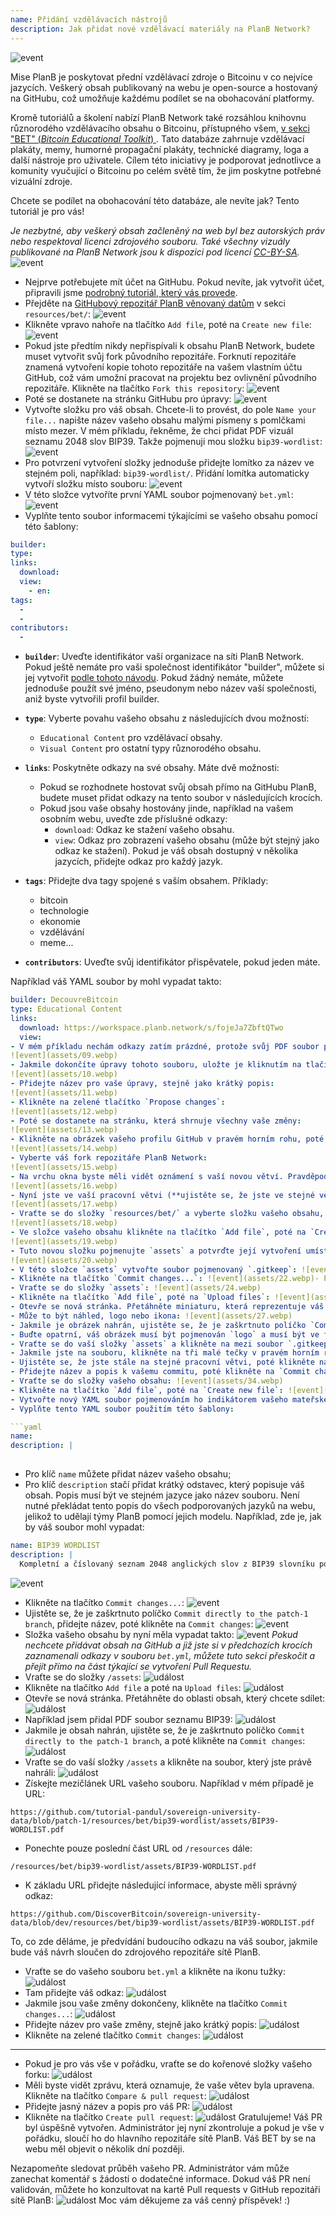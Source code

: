 ```yaml
---
name: Přidání vzdělávacích nástrojů
description: Jak přidat nové vzdělávací materiály na PlanB Network?
---
```

![event](assets/cover.webp)

Mise PlanB je poskytovat přední vzdělávací zdroje o Bitcoinu v co nejvíce jazycích. Veškerý obsah publikovaný na webu je open-source a hostovaný na GitHubu, což umožňuje každému podílet se na obohacování platformy.

Kromě tutoriálů a školení nabízí PlanB Network také rozsáhlou knihovnu různorodého vzdělávacího obsahu o Bitcoinu, přístupného všem, [v sekci "BET" (_Bitcoin Educational Toolkit_) ](https://planb.network/resources/bet). Tato databáze zahrnuje vzdělávací plakáty, memy, humorné propagační plakáty, technické diagramy, loga a další nástroje pro uživatele. Cílem této iniciativy je podporovat jednotlivce a komunity vyučující o Bitcoinu po celém světě tím, že jim poskytne potřebné vizuální zdroje.

Chcete se podílet na obohacování této databáze, ale nevíte jak? Tento tutoriál je pro vás!

*Je nezbytné, aby veškerý obsah začleněný na web byl bez autorských práv nebo respektoval licenci zdrojového souboru. Také všechny vizuály publikované na PlanB Network jsou k dispozici pod licencí [CC-BY-SA](https://creativecommons.org/licenses/by-sa/4.0/).*
![event](assets/01.webp)
- Nejprve potřebujete mít účet na GitHubu. Pokud nevíte, jak vytvořit účet, připravili jsme [podrobný tutoriál, který vás provede](https://planb.network/tutorials/others/create-github-account).
- Přejděte na [GitHubový repozitář PlanB věnovaný datům](https://github.com/DecouvreBitcoin/sovereign-university-data/tree/dev/resources/bet) v sekci `resources/bet/`:
![event](assets/02.webp)
- Klikněte vpravo nahoře na tlačítko `Add file`, poté na `Create new file`:
![event](assets/03.webp)
- Pokud jste předtím nikdy nepřispívali k obsahu PlanB Network, budete muset vytvořit svůj fork původního repozitáře. Forknutí repozitáře znamená vytvoření kopie tohoto repozitáře na vašem vlastním účtu GitHub, což vám umožní pracovat na projektu bez ovlivnění původního repozitáře. Klikněte na tlačítko `Fork this repository`:
![event](assets/04.webp)
- Poté se dostanete na stránku GitHubu pro úpravy:
![event](assets/05.webp)
- Vytvořte složku pro váš obsah. Chcete-li to provést, do pole `Name your file...` napište název vašeho obsahu malými písmeny s pomlčkami místo mezer. V mém příkladu, řekněme, že chci přidat PDF vizuál seznamu 2048 slov BIP39. Takže pojmenuji mou složku `bip39-wordlist`: ![event](assets/06.webp)
- Pro potvrzení vytvoření složky jednoduše přidejte lomítko za název ve stejném poli, například: `bip39-wordlist/`. Přidání lomítka automaticky vytvoří složku místo souboru:
![event](assets/07.webp)
- V této složce vytvoříte první YAML soubor pojmenovaný `bet.yml`:
![event](assets/08.webp)
- Vyplňte tento soubor informacemi týkajícími se vašeho obsahu pomocí této šablony:

```yaml
builder: 
type: 
links:
  download: 
  view: 
    - en: 
tags:
  - 
  - 
contributors:
  - 
```
- **`builder`**: Uveďte identifikátor vaší organizace na síti PlanB Network. Pokud ještě nemáte pro vaši společnost identifikátor "builder", můžete si jej vytvořit [podle tohoto návodu](https://planb.network/tutorials/others/add-builder). Pokud žádný nemáte, můžete jednoduše použít své jméno, pseudonym nebo název vaší společnosti, aniž byste vytvořili profil builder.
- **`type`**: Vyberte povahu vašeho obsahu z následujících dvou možností:
	- `Educational Content` pro vzdělávací obsahy.
	- `Visual Content` pro ostatní typy různorodého obsahu.

- **`links`**: Poskytněte odkazy na své obsahy. Máte dvě možnosti:
	- Pokud se rozhodnete hostovat svůj obsah přímo na GitHubu PlanB, budete muset přidat odkazy na tento soubor v následujících krocích.
	- Pokud jsou vaše obsahy hostovány jinde, například na vašem osobním webu, uveďte zde příslušné odkazy:
	    - `download`: Odkaz ke stažení vašeho obsahu.
	    - `view`: Odkaz pro zobrazení vašeho obsahu (může být stejný jako odkaz ke stažení). Pokud je váš obsah dostupný v několika jazycích, přidejte odkaz pro každý jazyk.

- **`tags`**: Přidejte dva tagy spojené s vaším obsahem. Příklady:
	- bitcoin
	- technologie
	- ekonomie
	- vzdělávání
	- meme...

- **`contributors`**: Uveďte svůj identifikátor přispěvatele, pokud jeden máte.

Například váš YAML soubor by mohl vypadat takto:

```yaml
builder: DecouvreBitcoin
type: Educational Content
links:
  download: https://workspace.planb.network/s/fojeJa7ZbftQTwo
  view:
- V mém příkladu nechám odkazy zatím prázdné, protože svůj PDF soubor přidám přímo na GitHub:
![event](assets/09.webp)
- Jakmile dokončíte úpravy tohoto souboru, uložte je kliknutím na tlačítko `Commit changes...`:
![event](assets/10.webp)
- Přidejte název pro vaše úpravy, stejně jako krátký popis:
![event](assets/11.webp)
- Klikněte na zelené tlačítko `Propose changes`:
![event](assets/12.webp)
- Poté se dostanete na stránku, která shrnuje všechny vaše změny:
![event](assets/13.webp)
- Klikněte na obrázek vašeho profilu GitHub v pravém horním rohu, poté na `Your Repositories`:
![event](assets/14.webp)
- Vyberte váš fork repozitáře PlanB Network:
![event](assets/15.webp)
- Na vrchu okna byste měli vidět oznámení s vaší novou větví. Pravděpodobně se jmenuje `patch-1`. Klikněte na ni:
![event](assets/16.webp)
- Nyní jste ve vaší pracovní větvi (**ujistěte se, že jste ve stejné větvi jako vaše předchozí úpravy, to je důležité!**):
![event](assets/17.webp)
- Vraťte se do složky `resources/bet/` a vyberte složku vašeho obsahu, kterou jste právě vytvořili v předchozím commitu:
![event](assets/18.webp)
- Ve složce vašeho obsahu klikněte na tlačítko `Add file`, poté na `Create new file`:
![event](assets/19.webp)
- Tuto novou složku pojmenujte `assets` a potvrďte její vytvoření umístěním lomítka `/` na konci:
![event](assets/20.webp)
- V této složce `assets` vytvořte soubor pojmenovaný `.gitkeep`: ![event](assets/21.webp)
- Klikněte na tlačítko `Commit changes...`: ![event](assets/22.webp)- Ponechte název commitu ve výchozím nastavení a ujistěte se, že je zaškrtnuto políčko `Commit directly to the patch-1 branch`, poté klikněte na `Commit changes`: ![event](assets/23.webp)
- Vraťte se do složky `assets`: ![event](assets/24.webp)
- Klikněte na tlačítko `Add file`, poté na `Upload files`: ![event](assets/25.webp)
- Otevře se nová stránka. Přetáhněte miniaturu, která reprezentuje váš obsah, do oblasti. Tento obrázek bude zobrazen na webu PlanB Network: ![event](assets/26.webp)
- Může to být náhled, logo nebo ikona: ![event](assets/27.webp)
- Jakmile je obrázek nahrán, ujistěte se, že je zaškrtnuto políčko `Commit directly to the patch-1 branch`, poté klikněte na `Commit changes`: ![event](assets/28.webp)
- Buďte opatrní, váš obrázek musí být pojmenován `logo` a musí být ve formátu `.webp`. Celý název souboru by tedy měl být: `logo.webp`: ![event](assets/29.webp)
- Vraťte se do vaší složky `assets` a klikněte na mezi soubor `.gitkeep`: ![event](assets/30.webp)
- Jakmile jste na souboru, klikněte na tři malé tečky v pravém horním rohu a poté na `Delete file`: ![event](assets/31.webp)
- Ujistěte se, že jste stále na stejné pracovní větvi, poté klikněte na tlačítko `Commit changes`: ![event](assets/32.webp)
- Přidejte název a popis k vašemu commitu, poté klikněte na `Commit changes`: ![event](assets/33.webp)
- Vraťte se do složky vašeho obsahu: ![event](assets/34.webp)
- Klikněte na tlačítko `Add file`, poté na `Create new file`: ![event](assets/35.webp)
- Vytvořte nový YAML soubor pojmenováním ho indikátorem vašeho mateřského jazyka. Tento soubor bude použit pro popis obsahu. Například, pokud chci napsat můj popis v angličtině, pojmenuji tento soubor `en.yml`: ![event](assets/36.webp)
- Vyplňte tento YAML soubor použitím této šablony:

```yaml
name: 
description: |
  
```

- Pro klíč `name` můžete přidat název vašeho obsahu;
- Pro klíč `description` stačí přidat krátký odstavec, který popisuje váš obsah. Popis musí být ve stejném jazyce jako název souboru. Není nutné překládat tento popis do všech podporovaných jazyků na webu, jelikož to udělají týmy PlanB pomocí jejich modelu.
Například, zde je, jak by váš soubor mohl vypadat:

```yaml
name: BIP39 WORDLIST
description: |
  Kompletní a číslovaný seznam 2048 anglických slov z BIP39 slovníku používaného pro kódování mnemonických frází. Dokument lze vytisknout na jedné stránce.
```

![event](assets/37.webp)
- Klikněte na tlačítko `Commit changes...`:
![event](assets/38.webp)
- Ujistěte se, že je zaškrtnuto políčko `Commit directly to the patch-1 branch`, přidejte název, poté klikněte na `Commit changes`:
![event](assets/39.webp)
- Složka vašeho obsahu by nyní měla vypadat takto:
![event](assets/40.webp)
*Pokud nechcete přidávat obsah na GitHub a již jste si v předchozích krocích zaznamenali odkazy v souboru `bet.yml`, můžete tuto sekci přeskočit a přejít přímo na část týkající se vytvoření Pull Requestu.*
- Vraťte se do složky `/assets`:
![událost](assets/41.webp)
- Klikněte na tlačítko `Add file` a poté na `Upload files`:
![událost](assets/42.webp)
- Otevře se nová stránka. Přetáhněte do oblasti obsah, který chcete sdílet:
![událost](assets/43.webp)
- Například jsem přidal PDF soubor seznamu BIP39:
![událost](assets/44.webp)
- Jakmile je obsah nahrán, ujistěte se, že je zaškrtnuto políčko `Commit directly to the patch-1 branch`, a poté klikněte na `Commit changes`:
![událost](assets/45.webp)
- Vraťte se do vaší složky `/assets` a klikněte na soubor, který jste právě nahráli:
![událost](assets/46.webp)
- Získejte mezičlánek URL vašeho souboru. Například v mém případě je URL:

```url
https://github.com/tutorial-pandul/sovereign-university-data/blob/patch-1/resources/bet/bip39-wordlist/assets/BIP39-WORDLIST.pdf
```

- Ponechte pouze poslední část URL od `/resources` dále:

```url
/resources/bet/bip39-wordlist/assets/BIP39-WORDLIST.pdf
```

- K základu URL přidejte následující informace, abyste měli správný odkaz:

```url
https://github.com/DiscoverBitcoin/sovereign-university-data/blob/dev/resources/bet/bip39-wordlist/assets/BIP39-WORDLIST.pdf
```

To, co zde děláme, je předvídání budoucího odkazu na váš soubor, jakmile bude váš návrh sloučen do zdrojového repozitáře sítě PlanB.
- Vraťte se do vašeho souboru `bet.yml` a klikněte na ikonu tužky: ![událost](assets/47.webp)
- Tam přidejte váš odkaz:
![událost](assets/48.webp)
- Jakmile jsou vaše změny dokončeny, klikněte na tlačítko `Commit changes...`:
![událost](assets/49.webp)
- Přidejte název pro vaše změny, stejně jako krátký popis:
![událost](assets/50.webp)
- Klikněte na zelené tlačítko `Commit changes`:
![událost](assets/51.webp)

---

- Pokud je pro vás vše v pořádku, vraťte se do kořenové složky vašeho forku:
![událost](assets/52.webp)
- Měli byste vidět zprávu, která oznamuje, že vaše větev byla upravena. Klikněte na tlačítko `Compare & pull request`:
![událost](assets/53.webp)
- Přidejte jasný název a popis pro váš PR:
![událost](assets/54.webp)
- Klikněte na tlačítko `Create pull request`:
![událost](assets/55.webp)
Gratulujeme! Váš PR byl úspěšně vytvořen. Administrátor jej nyní zkontroluje a pokud je vše v pořádku, sloučí ho do hlavního repozitáře sítě PlanB. Váš BET by se na webu měl objevit o několik dní později.

Nezapomeňte sledovat průběh vašeho PR. Administrátor vám může zanechat komentář s žádostí o dodatečné informace. Dokud váš PR není validován, můžete ho konzultovat na kartě Pull requests v GitHub repozitáři sítě PlanB:
![událost](assets/56.webp)
Moc vám děkujeme za váš cenný příspěvek! :)
